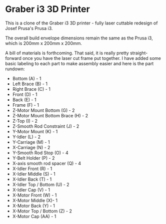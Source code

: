 ﻿Graber i3 3D Printer
=================

This is a clone of the Graber i3 3D printer - fully laser cuttable redesign of Josef Prusa's Prusa i3.

The overall build envelope dimensions remain the same as the Prusa i3, which is
200mm x 200mm x 200mm.

A bill of materials is forthcoming. That said, it is really pretty straight-forward
once you have the laser cut frame put together. I have added some basic labeling
to each part to make assembly easier and here is the part rundown:

* Bottom (A) - 1
* Left Brace (B) - 1
* Right Brace (C) - 1
* Front (D) - 1
* Back (E) - 1
* Frame (F) - 1
* Z-Motor Mount Bottom (G) - 2
* Z-Motor Mount Bottom Brace (H) - 2
* Z-Top (I) - 2
* Z-Smooth Rod Constraint (J) - 2
* Y-Motor Mount (K) - 1
* Y-Idler (L) - 2
* Y-Carriage (M) - 1
* X-Carriage (N) - 2
* Y-Smooth Rod Stop (O) - 4
* Y-Belt Holder (P) - 2
* X-axis smooth rod spacer (Q) - 4
* X-Idler Front (R) - 1
* X-Idler Middle (S) - 1
* X-Idler Back (T) - 1
* X-Idler Top / Bottom (U) - 2
* X-Idler Cap (V) - 1
* X-Motor Front (W) - 1
* X-Motor Middle (X)- 1
* X-Motor Back (Y) - 1
* X-Motor Top / Bottom (Z) - 2
* X-Motor Cap (AA) - 1
